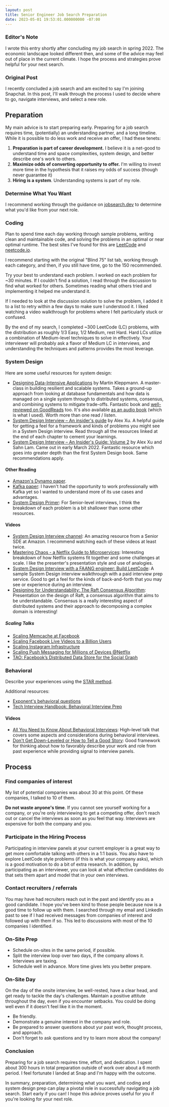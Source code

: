 ```yaml
---
layout: post
title: Senior Engineer Job Search Preparation
date: 2023-05-01 19:53:01.000000000 -07:00
---
```


### Editor's Note

I wrote this entry shortly after concluding my job search in spring 2022.
The economic landscape looked different then, and some of the advice may feel out of place in the current climate.
I hope the process and strategies prove helpful for your next search.

### Original Post

I recently concluded a job search and am excited to say I'm joining Snapchat.
In this post, I'll walk through the process I used to decide where to go, navigate
interviews, and select a new role.

## Preparation

My main advice is to start preparing early. Preparing for a job
search requires time, (potentially) an understanding partner, and a long
timeline. While it is possible to do less work and receive an offer, I had these
tenets:

1. **Preparation is part of career development.**
   I believe it is a net-good to understand time and space
   complexities, system design, and better describe one's work to others.
2. **Maximize odds of converting opportunity to offer.**
   I'm willing to invest more time in the hypothesis that it raises
   my odds of success (though never guarantee it)
3. **Hiring is a system**. Understanding systems is part of my role.

### Determine What You Want

I recommend working through the guidance on [jobsearch.dev](https://www.jobsearch.dev/)
to determine what you'd like from your next role.

### Coding

Plan to spend time each day working through sample
problems, writing clean and maintainable code, and solving the problems in an
optimal or near optimal runtime. The best sites I've found for this are
[LeetCode](https://www.leetcode.com) and
[neetcode.io](https://neetcode.io/).

I recommend starting with the original "Blind 75" list tab, working
through each category, and then, if you still have time, go to the 150
recommended.

Try your best to understand each problem.
I worked on each problem for ~30 minutes.
If I couldn't find a solution, I read through the
discussion to find what worked for others. Sometimes reading what others
tried and implementing it helped me understand it.

If I needed to look at the discussion solution to solve the problem,
I added it to a list to retry within a few days to make sure
I understood it. I liked watching a video walkthrough for problems where
I felt particularly stuck or confused.

By the end of my search, I completed ~300 LeetCode (LC) problems, with the
distribution as roughly 1/3 Easy, 1/2 Medium, rest Hard. Hard LCs utilize a
combination of Medium-level techniques to solve in effectively. Your
interviewer will probably ask a flavor of Medium LC in interviews, and
understanding the techniques and patterns provides the most leverage.

### System Design

Here are some useful resources for system design:

- [Designing Data-Intensive
  Applications](https://www.amazon.com/Designing-Data-Intensive-Applications-Reliable-Maintainable/dp/1449373321)
  by Martin Kleppmann. A master-class in building resilient and scalable
  systems. Takes a ground-up approach from looking at database fundamentals and
  how data is managed on a single system through to distributed systems,
  consensus, and combining systems to mitigate trade-offs. Fantastic book and
  [well-reviewed on
  GoodReads](https://www.goodreads.com/book/show/23463279-designing-data-intensive-applications)
  too. It's also available [as an audio
  book](https://www.audible.com/pd/Designing-Data-Intensive-Applications-Audiobook/B08VLGDK32)
  (which is what I used). Worth more than one read / listen.
- [System Design Interview – An insider's
  guide](https://www.amazon.com/System-Design-Interview-insiders-Second/dp/B08CMF2CQF)
  by Alex Xu. A helpful guide for getting a feel for
  a framework and kinds of problems you might see in a System Design interview.
  Read through all the resources linked at the end of each
  chapter to cement your learnings.
- [System Design Interview – An Insider's Guide: Volume 2](https://www.amazon.com/System-Design-Interview-Insiders-Guide/dp/1736049119) by Alex Xu and Sahn Lam. Came out in early March 2022. Fantastic resource which goes into greater depth than the first System Design book. Same recommendations apply.

#### Other Reading

- [Amazon's Dynamo paper](https://www.allthingsdistributed.com/2007/10/amazons_dynamo.html).
- [Kafka
  paper](https://www.microsoft.com/en-us/research/wp-content/uploads/2017/09/Kafka.pdf):
  I haven't had the opportunity to work professionally with Kafka yet so
  I wanted to understand more of its use cases and advantages.
- [System Design Primer](https://github.com/donnemartin/system-design-primer):
  For Senior-level interviews, I think the breakdown of each problem is a bit
  shallower than some other resources.

#### Videos

- [System Design Interview channel](https://www.youtube.com/c/SystemDesignInterview): An amazing resource from a Senior SDE at Amazon. I recommend watching each of these videos at least twice.
- [Mastering Chaos - a Netflix Guide to
  Microservices](https://www.youtube.com/watch?v=CZ3wIuvmHeM): Interesting
  breakdown of how Netflix systems fit together and some challenges at scale.
  I like the presenter's presentation style and use of analogies.
- [System Design Interview with a FAANG engineer: Build
  LeetCode](https://www.youtube.com/watch?v=hmoqH48JV00): A sample System Design
  interview walkthrough with a paid interview prep service. Good to get a feel
  for the kinds of back-and-forth that you may see or experience during an
  interview.
- [Designing for Understandability: The Raft Consensus
  Algorithm](https://www.youtube.com/watch?v=vYp4LYbnnW8): Presentation on the
  design of Raft, a consensus algorithm that aims to be understandable.
  Consensus is a really interesting aspect of distributed systems and their
  approach to decomposing a complex domain is interesting!

##### Scaling Talks

- [Scaling Memcache at Facebook](https://www.youtube.com/watch?v=m4_7W4XzRgk)
- [Scaling Facebook Live Videos to a Billion Users](https://www.youtube.com/watch?v=IO4teCbHvZw)
- [Scaling Instagram Infrastructure](https://youtu.be/hnpzNAPiC0E)
- [Scaling Push Messaging for Millions of Devices @Netflix](https://youtu.be/6w6E_B55p0E)
- [TAO: Facebook’s Distributed Data Store for the Social Graph](https://youtu.be/sNIvHttFjdI)

### Behavioral

Describe your experiences using the [STAR method](https://www.themuse.com/advice/star-interview-method).

Additional resources:

- [Exponent's behavioral questions](https://www.tryexponent.com/questions?type=behavioral)
- [Tech Interview Handbook: Behavioral Interview Prep](https://www.techinterviewhandbook.org/behavioral-interview/)

#### Videos

- [All You Need to Know About Behavioral
  Interviews](https://www.youtube.com/watch?v=6rW01g6Obwk): High-level talk that
  covers some aspects and considerations during behavioral interviews.
- [Don't Get Down-Leveled or How to Tell a Good
  Story](https://www.youtube.com/watch?v=hU6BVxtGd5g): Good framework for
  thinking about how to favorably describe your work and role from past
  experience while providing signal to interview panels.

## Process

### Find companies of interest

My list of potential companies was about 30 at this point. Of these companies,
I talked to 10 of them.

**Do not waste anyone's time**. If you cannot see yourself working for a company, or
you're only interviewing to get a competing offer, don't reach out or cancel the
interviews as soon as you feel that way. Interviews are expensive for both the
company and you.

### Participate in the Hiring Process

Participating in interview panels at your current employer is a great way to
get more comfortable talking with others in a 1:1 basis. You also have to explore
LeetCode style problems (if this is what your company asks), which is a good
motivation to do a bit of extra research. In addition, by participating as an
interviewer, you can look at what effective candidates do that sets them apart
and model that in your own interviews.

### Contact recruiters / referrals

You may have had recruiters
reach out in the past and identify you as a good candidate. I hope you've been
kind to those people because now is a good time to follow up with them.
I searched through my email and LinkedIn past to see if I had received messages
from companies of interest and followed up with them if so. This led to
discussions with most of the 10 companies I identified.

### On-Site Prep

- Schedule on-sites in the same period, if possible.
- Split the interview loop over two days, if the company allows it. Interviews are taxing.
- Schedule well in advance. More time gives lets you better prepare.

### On-Site Day

On the day of the onsite interview, be well-rested, have a clear
head, and get ready to tackle the day's challenges.
Maintain a positive attitute throughout the day, even if you encounter setbacks.
You could be doing well even if it doesn't feel like it in the moment.

- Be friendly.
- Demonstrate a genuine interest in the company and role.
- Be prepared to answer questions about yur past work, thought process, and approach.
- Don't forget to ask questions and try to learn more about the company!

### Conclusion

Preparing for a job search requires time, effort, and dedication. I spent about
300 hours in total preparation outside of work over about a 6 month period. I
feel fortunate I landed at Snap and I'm happy with the outcome.

In summary, preparation, determining what you want, and coding and system design prep
can play a pivotal role in successfully navigating a job search. Start early if you can!
I hope this advice proves useful for you if you're looking for your next role.
